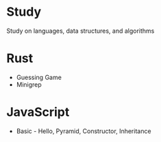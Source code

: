 # Study
Study on languages, data structures, and algorithms

# Rust
- Guessing Game
- Minigrep

# JavaScript
- Basic - Hello, Pyramid, Constructor, Inheritance

